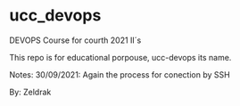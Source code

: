 # ucc_devops
DEVOPS Course for courth 2021 II´s


This repo is for educational porpouse, ucc-devops its name.

Notes:
30/09/2021: Again the process for conection by SSH

By: Zeldrak
